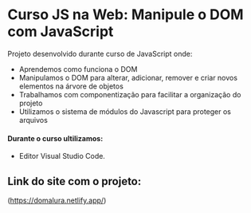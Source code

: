 # Curso JS na Web: Manipule o DOM com JavaScript

Projeto desenvolvido durante curso de JavaScript onde:

-   Aprendemos como funciona o DOM
-   Manipulamos o DOM para alterar, adicionar, remover e criar novos elementos na árvore de objetos
-   Trabalhamos com componentização para facilitar a organização do projeto
-   Utilizamos o sistema de módulos do Javascript para proteger os arquivos

#### Durante o curso ultilizamos:

- Editor Visual Studio Code.

## Link do site com o projeto:

(https://domalura.netlify.app/)